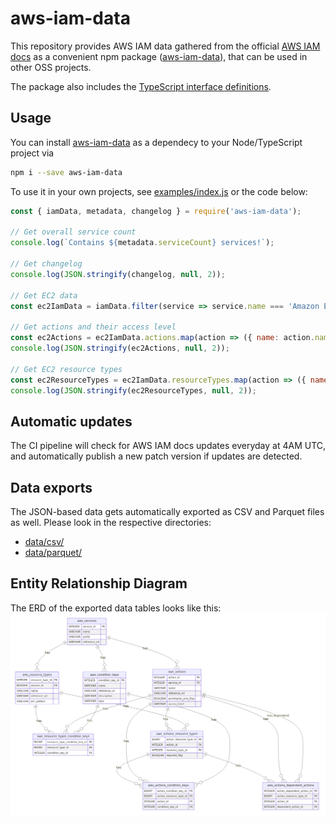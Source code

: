 # aws-iam-data
This repository provides AWS IAM data gathered from the official [AWS IAM docs](https://docs.aws.amazon.com/service-authorization/latest/reference/reference_policies_actions-resources-contextkeys.html) as a convenient npm package ([aws-iam-data](https://www.npmjs.com/package/aws-iam-data)), that can be used in other OSS projects.

The package also includes the [TypeScript interface definitions](src/awsIamData.d.ts).

## Usage
You can install [aws-iam-data](https://www.npmjs.com/package/aws-iam-data) as a dependecy to your Node/TypeScript project via 

```bash
npm i --save aws-iam-data
```

To use it in your own projects, see [examples/index.js](examples/index.js) or the code below:

```javascript
const { iamData, metadata, changelog } = require('aws-iam-data');

// Get overall service count
console.log(`Contains ${metadata.serviceCount} services!`);

// Get changelog
console.log(JSON.stringify(changelog, null, 2));

// Get EC2 data
const ec2IamData = iamData.filter(service => service.name === 'Amazon EC2')[0];

// Get actions and their access level
const ec2Actions = ec2IamData.actions.map(action => ({ name: action.name, accessLevel: action.accessLevel }));
console.log(JSON.stringify(ec2Actions, null, 2));

// Get EC2 resource types
const ec2ResourceTypes = ec2IamData.resourceTypes.map(action => ({ name: action.name, arnPattern: action.arnPattern }));
console.log(JSON.stringify(ec2ResourceTypes, null, 2));
```

## Automatic updates
The CI pipeline will check for AWS IAM docs updates everyday at 4AM UTC, and automatically publish a new patch version if updates are detected.


## Data exports
The JSON-based data gets automatically exported as CSV and Parquet files as well. Please look in the respective directories:

* [data/csv/](data/csv/)
* [data/parquet/](data/parquet/)

## Entity Relationship Diagram
The ERD of the exported data tables looks like this:
![ERD](docs/erd.png)
